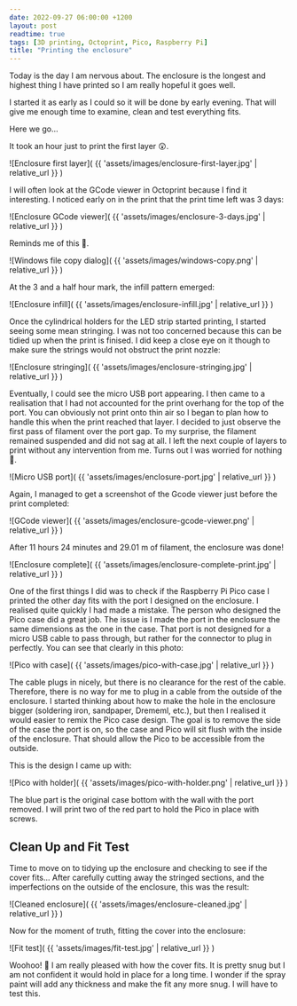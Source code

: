 ```yaml
---
date: 2022-09-27 06:00:00 +1200
layout: post
readtime: true
tags: [3D printing, Octoprint, Pico, Raspberry Pi]
title: "Printing the enclosure"
---
```


​Today is the day I am nervous about. The enclosure is the longest and highest thing I have printed so I am really hopeful it goes well.

I started it as early as I could so it will be done by early evening. That will give me enough time to examine, clean and test everything fits.

Here we go…

It took an hour just to print the first layer 😲.

![Enclosure first layer]( {{ 'assets/images/enclosure-first-layer.jpg' | relative_url }} )

I will often look at the GCode viewer in Octoprint because I find it interesting. I noticed early on in the print that the print time left was 3 days:

![Enclosure GCode viewer]( {{ 'assets/images/enclosure-3-days.jpg' | relative_url }} )

Reminds me of this 🤣.

![Windows file copy dialog]( {{ 'assets/images/windows-copy.png' | relative_url }} )

At the 3 and a half hour mark, the infill pattern emerged:

![Enclosure infill]( {{ 'assets/images/enclosure-infill.jpg' | relative_url }} )

Once the cylindrical holders for the LED strip started printing, I started seeing some mean stringing. I was not too concerned because this can be tidied up when the print is finised. I did keep a close eye on it though to make sure the strings would not obstruct the print nozzle:

![Enclosure stringing]( {{ 'assets/images/enclosure-stringing.jpg' | relative_url }} )

Eventually, I could see the micro USB port appearing. I then came to a realisation that I had not accounted for the print overhang for the top of the port. You can obviously not print onto thin air so I began to plan how to handle this when the print reached that layer. I decided to just observe the first pass of filament over the port gap. To my surprise, the filament remained suspended and did not sag at all. I left the next couple of layers to print without any intervention from me. Turns out I was worried for nothing 🥹.

![Micro USB port]( {{ 'assets/images/enclosure-port.jpg' | relative_url }} )

Again, I managed to get a screenshot of the Gcode viewer just before the print completed:

![GCode viewer]( {{ 'assets/images/enclosure-gcode-viewer.png' | relative_url }} )

After 11 hours 24 minutes and 29.01 m of filament, the enclosure was done!

![Enclosure complete]( {{ 'assets/images/enclosure-complete-print.jpg' | relative_url }} )

One of the first things I did was to check if the Raspberry Pi Pico case I printed the other day fits with the port I designed on the enclosure. I realised quite quickly I had made a mistake. The person who designed the Pico case did a great job. The issue is I made the port in the enclosure the same dimensions as the one in the case. That port is not designed for a micro USB cable to pass through, but rather for the connector to plug in perfectly. You can see that clearly in this photo:

![Pico with case]( {{ 'assets/images/pico-with-case.jpg' | relative_url }} )

The cable plugs in nicely, but there is no clearance for the rest of the cable. Therefore, there is no way for me to plug in a cable from the outside of the enclosure. I started thinking about how to make the hole in the enclosure bigger (soldering iron, sandpaper, Drememl, etc.), but then I realised it would easier to remix the Pico case design. The goal is to remove the side of the case the port is on, so the case and Pico will sit flush with the inside of the enclosure. That should allow the Pico to be accessible from the outside.

This is the design I came up with:

![Pico with holder]( {{ 'assets/images/pico-with-holder.png' | relative_url }} )

The blue part is the original case bottom with the wall with the port removed. I will print two of the red part to hold the Pico in place with screws.

## Clean Up and Fit Test

Time to move on to tidying up the enclosure and checking to see if the cover fits... After carefully cutting away the stringed sections, and the imperfections on the outside of the enclosure, this was the result:

![Cleaned enclosure]( {{ 'assets/images/enclosure-cleaned.jpg' | relative_url }} )

Now for the moment of truth, fitting the cover into the enclosure:

![Fit test]( {{ 'assets/images/fit-test.jpg' | relative_url }} )

Woohoo! 🥳 I am really pleased with how the cover fits. It is pretty snug but I am not confident it would hold in place for a long time. I wonder if the spray paint will add any thickness and make the fit any more snug. I will have to test this.
